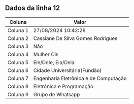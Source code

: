 ## Dados da linha 12

| Coluna | Valor |
|--------|-------|
| Coluna 1 | 27/08/2024 10:42:28 |
| Coluna 2 | Cassiane Da Silva Gomes Rodrigues |
| Coluna 3 | Não |
| Coluna 4 | Mulher Cis |
| Coluna 5 | Ele/Dele, Ela/Dela |
| Coluna 6 | Cidade Universitária(Fundão) |
| Coluna 7 | Engenharia Eletrônica e de Computação |
| Coluna 8 | Eletrônica e Programação |
| Coluna 9 | Grupo de Whatsapp |
